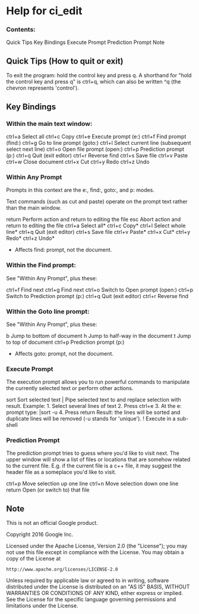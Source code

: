 # Help for ci_edit

### Contents:
  Quick Tips
  Key Bindings
  Execute Prompt
  Prediction Prompt
  Note


## Quick Tips (How to quit or exit)

To exit the program: hold the control key and press q.
A shorthand for "hold the control key and press q" is ctrl+q, which can also be
written ^q (the chevron represents 'control').


## Key Bindings

### Within the main text window:

  ctrl+a       Select all
  ctrl+c       Copy
  ctrl+e       Execute prompt (e:)
  ctrl+f       Find prompt (find:)
  ctrl+g       Go to line prompt (goto:)
  ctrl+l       Select current line (subsequent select next line)
  ctrl+o       Open file prompt (open:)
  ctrl+p       Prediction prompt (p:)
  ctrl+q       Quit (exit editor)
  ctrl+r       Reverse find
  ctrl+s       Save file
  ctrl+v       Paste
  ctrl+w       Close document
  ctrl+x       Cut
  ctrl+y       Redo
  ctrl+z       Undo

### Within Any Prompt

Prompts in this context are the e:, find:, goto:, and p: modes.

  Text commands (such as cut and paste)
  operate on the prompt text rather
  than the main window.

  return       Perform action and return to editing the file
  esc          Abort action and return to editing the file
  ctrl+a       Select all*
  ctrl+c       Copy*
  ctrl+l       Select whole line*
  ctrl+q       Quit (exit editor)
  ctrl+s       Save file
  ctrl+v       Paste*
  ctrl+x       Cut*
  ctrl+y       Redo*
  ctrl+z       Undo*

  * Affects find: prompt, not the document.

### Within the Find prompt:

  See "Within Any Prompt", plus these:

  ctrl+f       Find next
  ctrl+g       Find next
  ctrl+o       Switch to Open prompt (open:)
  ctrl+p       Switch to Prediction prompt (p:)
  ctrl+q       Quit (exit editor)
  ctrl+r       Reverse find

### Within the Goto line prompt:

  See "Within Any Prompt", plus these:

  b            Jump to bottom of document
  h            Jump to half-way in the document
  t            Jump to top of document
  ctrl+p       Prediction prompt (p:)

  * Affects goto: prompt, not the document.

### Execute Prompt

  The execution prompt allows you to run powerful commands to manipulate the
  currently selected text or perform other actions.

  sort         Sort selected text
  |<cmd>       Pipe selected text to <cmd> and replace selection with result.
               Example:
               1. Select several lines of text
               2. Press ctrl+e
               3. At the e: prompt type: |sort -u
               4. Press return
               Result: the lines will be sorted and duplicate lines will be
                 removed (-u stands for 'unique').
  !<cmd>       Execute <cmd> in a sub-shell

### Prediction Prompt

  The prediction prompt tries to guess where you'd like to visit next. The upper
  window will show a list of files or locations that are somehow related to the
  current file. E.g. if the current file is a c++ file, it may suggest the
  header file as a someplace you'd like to visit.

  ctrl+p       Move selection up one line
  ctrl+n       Move selection down one line
  return       Open (or switch to) that file


## Note

This is not an official Google product.



Copyright 2016 Google Inc.

Licensed under the Apache License, Version 2.0 (the "License");
you may not use this file except in compliance with the License.
You may obtain a copy of the License at

    http://www.apache.org/licenses/LICENSE-2.0

Unless required by applicable law or agreed to in writing, software
distributed under the License is distributed on an "AS IS" BASIS,
WITHOUT WARRANTIES OR CONDITIONS OF ANY KIND, either express or implied.
See the License for the specific language governing permissions and
limitations under the License.
